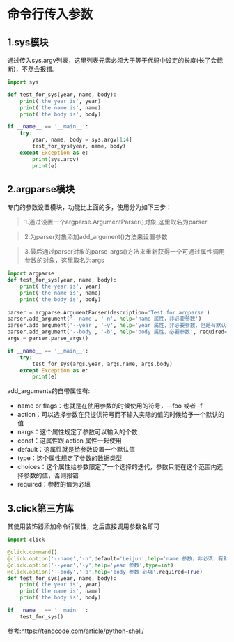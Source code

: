 # 命令行传入参数

## 1.sys模块

通过传入sys.argv列表，这里列表元素必须大于等于代码中设定的长度(长了会截断)，不然会报错。

```py
import sys

def test_for_sys(year, name, body):
    print('the year is', year)
    print('the name is', name)
    print('the body is', body)

if __name__ == '__main__':
    try:
        year, name, body = sys.argv[1:4]
        test_for_sys(year, name, body)
    except Exception as e:
        print(sys.argv)
        print(e)
```

## 2.argparse模块

专门的参数设置模块，功能比上面的多，使用分为如下三步：

>1.通过设置一个argparse.ArgumentParser()对象,这里取名为parser

>2.为parser对象添加add_argument()方法来设置参数

>3.最后通过parser对象的parse_args()方法来重新获得一个可通过属性调用参数的对象，这里取名为args

```py
import argparse
def test_for_sys(year, name, body):
    print('the year is', year)
    print('the name is', name)
    print('the body is', body)
    
parser = argparse.ArgumentParser(description='Test for argparse')
parser.add_argument('--name', '-n', help='name 属性，非必要参数')
parser.add_argument('--year', '-y', help='year 属性，非必要参数，但是有默认值', default=2017)
parser.add_argument('--body', '-b', help='body 属性，必要参数', required=True)
args = parser.parse_args()

if __name__ == '__main__':
    try:
        test_for_sys(args.year, args.name, args.body)
    except Exception as e:
        print(e)
```
add_arguments的自带属性有:
- name or flags：也就是在使用参数的时候使用的符号，--foo 或者 -f
- action：可以选择参数在只提供符号而不输入实际的值的时候给予一个默认的值
- nargs：这个属性规定了参数可以输入的个数
- const：这属性跟 action 属性一起使用
- default：这属性就是给参数设置一个默认值
- type：这个属性规定了参数的数据类型
- choices：这个属性给参数限定了一个选择的迭代，参数只能在这个范围内选择参数的值，否则报错
- required：参数的值为必填

## 3.click第三方库

其使用装饰器添加命令行属性，之后直接调用参数名即可

```py
import click

@click.command()
@click.option('--name','-n',default='Leijun',help='name 参数，非必须，有默认值')
@click.option('--year','-y',help='year 参数',type=int)
@click.option('--body','-b',help='body 参数 必填',required=True)
def test_for_sys(year, name, body):
    print('the year is', year)
    print('the name is', name)
    print('the body is', body)

if __name__ == '__main__':
    test_for_sys()
```
参考:https://tendcode.com/article/python-shell/
